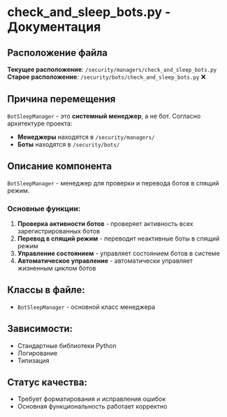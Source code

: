 # check_and_sleep_bots.py - Документация

## Расположение файла
**Текущее расположение**: `/security/managers/check_and_sleep_bots.py`
**Старое расположение**: `/security/bots/check_and_sleep_bots.py` ❌

## Причина перемещения
`BotSleepManager` - это **системный менеджер**, а не бот. Согласно архитектуре проекта:
- **Менеджеры** находятся в `/security/managers/`
- **Боты** находятся в `/security/bots/`

## Описание компонента
`BotSleepManager` - менеджер для проверки и перевода ботов в спящий режим.

### Основные функции:
1. **Проверка активности ботов** - проверяет активность всех зарегистрированных ботов
2. **Перевод в спящий режим** - переводит неактивные боты в спящий режим
3. **Управление состоянием** - управляет состоянием ботов в системе
4. **Автоматическое управление** - автоматически управляет жизненным циклом ботов

## Классы в файле:
- `BotSleepManager` - основной класс менеджера

## Зависимости:
- Стандартные библиотеки Python
- Логирование
- Типизация

## Статус качества:
- Требует форматирования и исправления ошибок
- Основная функциональность работает корректно